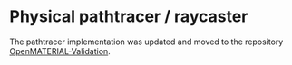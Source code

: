 Physical pathtracer / raycaster
=================================

The pathtracer implementation was updated and moved to the repository [OpenMATERIAL-Validation](https://github.com/LudwigFriedmann/OpenMATERIAL-Validation).